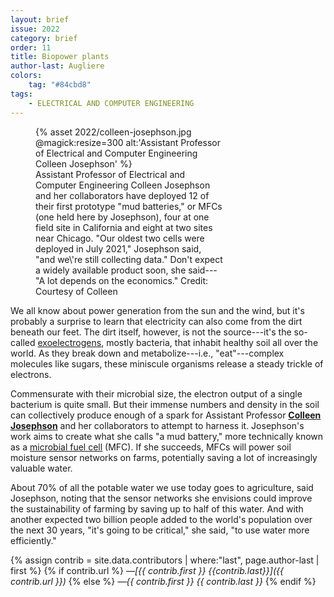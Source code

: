 ```yaml
---
layout: brief
issue: 2022
category: brief
order: 11
title: Biopower plants
author-last: Augliere
colors:
    tag: "#84cbd8"
tags:
    - ELECTRICAL AND COMPUTER ENGINEERING
---
```

<figure style="width:300px">
  {% asset 2022/colleen-josephson.jpg @magick:resize=300 alt:'Assistant Professor of Electrical and Computer Engineering Colleen Josephson' %}<figcaption markdown="span">Assistant Professor of Electrical and Computer Engineering Colleen Josephson and her collaborators have deployed 12 of their first prototype "mud batteries," or MFCs (one held here by Josephson), four at one field site in California and eight at two sites near Chicago. "Our oldest two cells were deployed in July 2021," Josephson said, "and we\'re still collecting data." Don't expect a widely available product soon, she said---"A lot depends on the economics." Credit: Courtesy of Colleen </figcaption>
</figure>

We all know about power generation from the sun and the wind, but it's probably a surprise to learn that electricity can also come from the dirt beneath our feet. The dirt itself, however, is not the source---it's the so-called [exoelectrogens](https://en.wikipedia.org/wiki/Exoelectrogen), mostly bacteria, that inhabit healthy soil all over the world. As they break down and metabolize---i.e., "eat"---complex molecules like sugars, these miniscule organisms release a steady trickle of electrons.

Commensurate with their microbial size, the electron output of a single bacterium is quite small. But their immense numbers and density in the soil can collectively produce enough of a spark for Assistant Professor [**Colleen Josephson**](https://people.ucsc.edu/~cojoseph/) and her collaborators to attempt to harness it. Josephson's work aims to create what she calls "a mud battery," more technically known as a [microbial fuel cell](https://en.wikipedia.org/wiki/Microbial_fuel_cell) (MFC). If she succeeds, MFCs will power soil moisture sensor networks on farms, potentially saving a lot of increasingly valuable water.

About 70% of all the potable water we use today goes to agriculture, said Josephson, noting that the sensor networks she envisions could improve the sustainability of farming by saving up to half of this water. And with another expected two billion people added to the world's population over the next 30 years, "it's going to be critical," she said, "to use water more efficiently."

{% assign contrib = site.data.contributors | where:"last", page.author-last | first %}
{% if contrib.url %}
*&mdash;[{{ contrib.first }} {{contrib.last}}]({{ contrib.url }})*
{% else %}
*&mdash;{{ contrib.first }} {{ contrib.last }}*
{% endif %}
